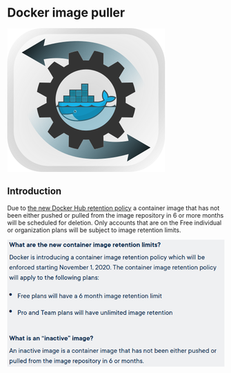 # Docker image puller

![](/img/logo.png)

## Introduction



Due to [the new Docker Hub retention policy](https://www.docker.com/pricing/retentionfaq) a container image that has not been either pushed or pulled from the image repository in 6 or more months will be scheduled for deletion. Only accounts that are on the Free individual or organization plans will be subject to image retention limits.

![](/img/image_retention_policy.png)


